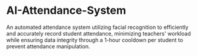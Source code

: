 # AI-Attendance-System
An automated attendance system utilizing facial recognition to efficiently and accurately record student attendance, minimizing teachers' workload while ensuring data integrity through a 1-hour cooldown per student to prevent attendance manipulation.
